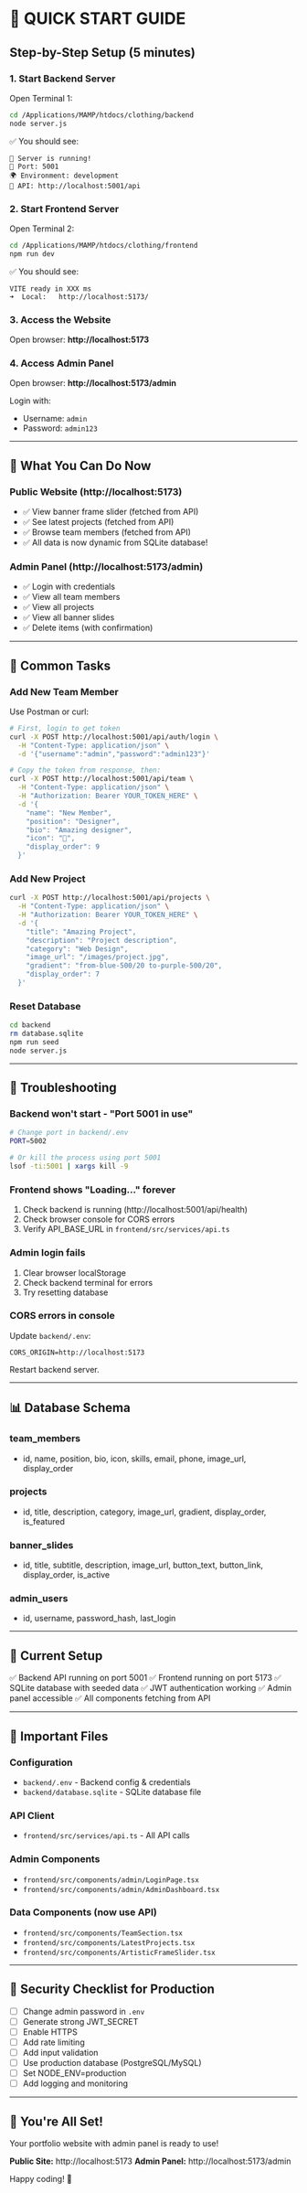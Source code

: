 # 🚀 QUICK START GUIDE

## Step-by-Step Setup (5 minutes)

### 1. Start Backend Server
Open Terminal 1:
```bash
cd /Applications/MAMP/htdocs/clothing/backend
node server.js
```
✅ You should see:
```
🚀 Server is running!
📡 Port: 5001
🌍 Environment: development
🔗 API: http://localhost:5001/api
```

### 2. Start Frontend Server
Open Terminal 2:
```bash
cd /Applications/MAMP/htdocs/clothing/frontend
npm run dev
```
✅ You should see:
```
VITE ready in XXX ms
➜  Local:   http://localhost:5173/
```

### 3. Access the Website
Open browser: **http://localhost:5173**

### 4. Access Admin Panel
Open browser: **http://localhost:5173/admin**

Login with:
- Username: `admin`
- Password: `admin123`

---

## 📝 What You Can Do Now

### Public Website (http://localhost:5173)
- ✅ View banner frame slider (fetched from API)
- ✅ See latest projects (fetched from API)
- ✅ Browse team members (fetched from API)
- ✅ All data is now dynamic from SQLite database!

### Admin Panel (http://localhost:5173/admin)
- ✅ Login with credentials
- ✅ View all team members
- ✅ View all projects
- ✅ View all banner slides
- ✅ Delete items (with confirmation)

---

## 🎯 Common Tasks

### Add New Team Member
Use Postman or curl:
```bash
# First, login to get token
curl -X POST http://localhost:5001/api/auth/login \
  -H "Content-Type: application/json" \
  -d '{"username":"admin","password":"admin123"}'

# Copy the token from response, then:
curl -X POST http://localhost:5001/api/team \
  -H "Content-Type: application/json" \
  -H "Authorization: Bearer YOUR_TOKEN_HERE" \
  -d '{
    "name": "New Member",
    "position": "Designer",
    "bio": "Amazing designer",
    "icon": "🎨",
    "display_order": 9
  }'
```

### Add New Project
```bash
curl -X POST http://localhost:5001/api/projects \
  -H "Content-Type: application/json" \
  -H "Authorization: Bearer YOUR_TOKEN_HERE" \
  -d '{
    "title": "Amazing Project",
    "description": "Project description",
    "category": "Web Design",
    "image_url": "/images/project.jpg",
    "gradient": "from-blue-500/20 to-purple-500/20",
    "display_order": 7
  }'
```

### Reset Database
```bash
cd backend
rm database.sqlite
npm run seed
node server.js
```

---

## 🔧 Troubleshooting

### Backend won't start - "Port 5001 in use"
```bash
# Change port in backend/.env
PORT=5002

# Or kill the process using port 5001
lsof -ti:5001 | xargs kill -9
```

### Frontend shows "Loading..." forever
1. Check backend is running (http://localhost:5001/api/health)
2. Check browser console for CORS errors
3. Verify API_BASE_URL in `frontend/src/services/api.ts`

### Admin login fails
1. Clear browser localStorage
2. Check backend terminal for errors
3. Try resetting database

### CORS errors in console
Update `backend/.env`:
```env
CORS_ORIGIN=http://localhost:5173
```
Restart backend server.

---

## 📊 Database Schema

### team_members
- id, name, position, bio, icon, skills, email, phone, image_url, display_order

### projects
- id, title, description, category, image_url, gradient, display_order, is_featured

### banner_slides
- id, title, subtitle, description, image_url, button_text, button_link, display_order, is_active

### admin_users
- id, username, password_hash, last_login

---

## 🎨 Current Setup

✅ Backend API running on port 5001
✅ Frontend running on port 5173
✅ SQLite database with seeded data
✅ JWT authentication working
✅ Admin panel accessible
✅ All components fetching from API

---

## 📁 Important Files

### Configuration
- `backend/.env` - Backend config & credentials
- `backend/database.sqlite` - SQLite database file

### API Client
- `frontend/src/services/api.ts` - All API calls

### Admin Components
- `frontend/src/components/admin/LoginPage.tsx`
- `frontend/src/components/admin/AdminDashboard.tsx`

### Data Components (now use API)
- `frontend/src/components/TeamSection.tsx`
- `frontend/src/components/LatestProjects.tsx`
- `frontend/src/components/ArtisticFrameSlider.tsx`

---

## 🔐 Security Checklist for Production

- [ ] Change admin password in `.env`
- [ ] Generate strong JWT_SECRET
- [ ] Enable HTTPS
- [ ] Add rate limiting
- [ ] Add input validation
- [ ] Use production database (PostgreSQL/MySQL)
- [ ] Set NODE_ENV=production
- [ ] Add logging and monitoring

---

## 🎉 You're All Set!

Your portfolio website with admin panel is ready to use!

**Public Site:** http://localhost:5173
**Admin Panel:** http://localhost:5173/admin

Happy coding! 🚀
